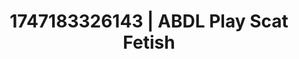 ---
categories:
- Mutual desire
- Babysitter scenario
- Self-pleasure
- Erotic friction
- Morning after
image: /assets/images/1747183326143.webp
layout: post
seo:
  description: Featured content with high-quality ABDL Play, Scat Fetish. HD images
    available.
  keywords: ABDL Play, Scat Fetish
  og_image: /assets/images/1747183326143.webp
  schema_type: VisualArtwork
tags:
- '#1747183326143'
- Scat Fetish
- ABDL Play
title: 1747183326143 | ABDL Play Scat Fetish
---